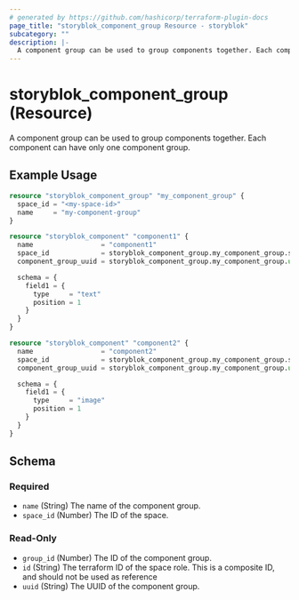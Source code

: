 ```yaml
---
# generated by https://github.com/hashicorp/terraform-plugin-docs
page_title: "storyblok_component_group Resource - storyblok"
subcategory: ""
description: |-
  A component group can be used to group components together. Each component can have only one component group.
---
```


# storyblok_component_group (Resource)

A component group can be used to group components together. Each component can have only one component group.

## Example Usage

```terraform
resource "storyblok_component_group" "my_component_group" {
  space_id = "<my-space-id>"
  name     = "my-component-group"
}

resource "storyblok_component" "component1" {
  name                 = "component1"
  space_id             = storyblok_component_group.my_component_group.space_id
  component_group_uuid = storyblok_component_group.my_component_group.uuid

  schema = {
    field1 = {
      type     = "text"
      position = 1
    }
  }
}

resource "storyblok_component" "component2" {
  name                 = "component2"
  space_id             = storyblok_component_group.my_component_group.space_id
  component_group_uuid = storyblok_component_group.my_component_group.uuid

  schema = {
    field1 = {
      type     = "image"
      position = 1
    }
  }
}
```

<!-- schema generated by tfplugindocs -->
## Schema

### Required

- `name` (String) The name of the component group.
- `space_id` (Number) The ID of the space.

### Read-Only

- `group_id` (Number) The ID of the component group.
- `id` (String) The terraform ID of the space role. This is a composite ID, and should not be used as reference
- `uuid` (String) The UUID of the component group.
